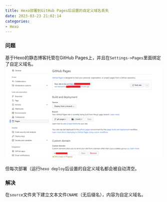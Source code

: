 ```yaml
---
title: Hexo部署到GitHub Pages后设置的自定义域名丢失
date: 2023-03-23 21:02:14
categories:
- Hexo
---
```


### 问题
基于Hexo的静态博客托管在GitHub Pages上，并且在`Settings->Pages`里面绑定了自定义域名。
![](Hexo_missing_custom_domain\1.png)


但每次部署（运行`hexo deploy`后设置的自定义域名都会被自动清空。

### 解决
在`source`文件夹下建立文本文件`CNAME`（无后缀名），内容为自定义域名。